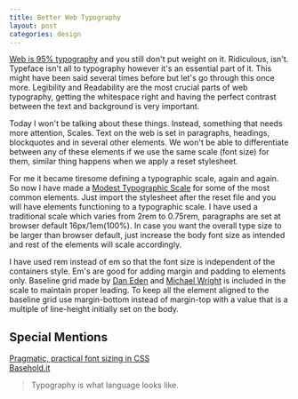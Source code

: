 ```yaml
---
title: Better Web Typography
layout: post
categories: design
---
```


[Web is 95% typography](http://www.informationarchitects.jp/en/the-web-is-all-about-typography-period/) and you still don't put weight on it. Ridiculous, isn't. Typeface isn't all to typography however it's an essential part of it. This might have been said several times before but let's go through this once more. Legibility and Readability are the most crucial parts of web typography, getting the whitespace right and having the perfect contrast between the text and background is very important.

Today I won't be talking about these things. Instead, something that needs more attention, Scales. Text on the web is set in paragraphs, headings, blockquotes and in several other elements. We won't be able to differentiate between any of these elements if we use the same scale (font size) for them, similar thing happens when we apply a reset stylesheet.

For me it became tiresome defining a typographic scale, again and again. So now I have made a [Modest Typographic Scale](http://jsfiddle.net/skippednote/w8aX2/11/) for some of the most common elements. Just import the stylesheet after the reset file and you will have elements functioning to a typographic scale. I have used a traditional scale which varies from 2rem to 0.75rem, paragraphs are set at browser default 16px/1em(100%).  In case you want the overall type size to be larger than browser default, just increase the body font size as intended and rest of the elements will scale accordingly.

I have used rem instead of em so that the font size is independent of the containers style. Em's are good for adding margin and padding to elements only. Baseline grid made by [Dan Eden](http://daneden.me) and [Michael Wright](http://twitter.com/#!/michaelw90) is included in the scale to maintain proper leading. To keep all the element aligned to the baseline grid use margin-bottom instead of margin-top with a value that is a multiple of line-height initially set on the body.


## Special Mentions

[Pragmatic, practical font sizing in CSS](http://csswizardry.com/2012/02/pragmatic-practical-font-sizing-in-css/)  <br>
[Basehold.it](https://github.com/daneden/Basehold.it)


>Typography is what language looks like.
